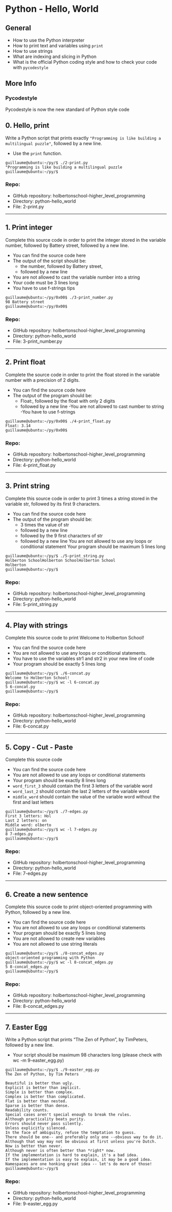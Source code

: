 # Python - Hello, World

## General
- How to use the Python interpreter
- How to print text and variables using `print`
- How to use strings
- What are indexing and slicing in Python
- What is the official Python coding style and how to check your code with `pycodestyle`

## More Info
### Pycodestyle
Pycodestyle is now the new standard of Python style code

## 0. Hello, print

Write a Python script that prints exactly `"Programming is like building a multilingual puzzle"`, followed by a new line.

- Use the `print` function.

```
guillaume@ubuntu:~/py/$ ./2-print.py
"Programming is like building a multilingual puzzle
guillaume@ubuntu:~/py/$
```
### Repo:
- GitHub repository: holbertonschool-higher_level_programming
- Directory: python-hello_world
- File: 2-print.py

---

## 1. Print integer

Complete this source code in order to print the integer stored in the variable number, followed by Battery street, followed by a new line.
- You can find the source code here
- The output of the script should be:
  - the number, followed by Battery street,
  - followed by a new line
- You are not allowed to cast the variable number into a string
- Your code must be 3 lines long
- You have to use f-strings tips

```
guillaume@ubuntu:~/py/0x00$ ./3-print_number.py
98 Battery street
guillaume@ubuntu:~/py/0x00$
```

### Repo:
- GitHub repository: holbertonschool-higher_level_programming
- Directory: python-hello_world
- File: 3-print_number.py

---

## 2. Print float

Complete the source code in order to print the float stored in the variable number with a precision of 2 digits.

- You can find the source code here
- The output of the program should be:
  - Float:, followed by the float with only 2 digits
  - followed by a new line
-You are not allowed to cast number to string
-You have to use f-strings

```
guillaume@ubuntu:~/py/0x00$ ./4-print_float.py
Float: 3.14
guillaume@ubuntu:~/py/0x00$ 
```

### Repo:
- GitHub repository: holbertonschool-higher_level_programming
- Directory: python-hello_world
- File: 4-print_float.py

---

## 3. Print string

Complete this source code in order to print 3 times a string stored in the variable str, followed by its first 9 characters.

- You can find the source code here
- The output of the program should be:
  - 3 times the value of str
  - followed by a new line
  - followed by the 9 first characters of str
  - followed by a new line
You are not allowed to use any loops or conditional statement
Your program should be maximum 5 lines long

```
guillaume@ubuntu:~/py/$ ./5-print_string.py 
Holberton SchoolHolberton SchoolHolberton School
Holberton
guillaume@ubuntu:~/py/$ 
```

### Repo:
- GitHub repository: holbertonschool-higher_level_programming
- Directory: python-hello_world
- File: 5-print_string.py

---

## 4. Play with strings

Complete this source code to print Welcome to Holberton School!

- You can find the source code here
- You are not allowed to use any loops or conditional statements.
- You have to use the variables str1 and str2 in your new line of code
- Your program should be exactly 5 lines long

```
guillaume@ubuntu:~/py/$ ./6-concat.py
Welcome to Holberton School!
guillaume@ubuntu:~/py/$ wc -l 6-concat.py
5 6-concat.py
guillaume@ubuntu:~/py/$ 
```

### Repo:
- GitHub repository: holbertonschool-higher_level_programming
- Directory: python-hello_world
- File: 6-concat.py

---

## 5. Copy - Cut - Paste

Complete this source code

- You can find the source code here
- You are not allowed to use any loops or conditional statements
- Your program should be exactly 8 lines long
- `word_first_3` should contain the first 3 letters of the variable word
- `word_last_2` should contain the last 2 letters of the variable word
- `middle_word` should contain the value of the variable word without the first and last letters

```
guillaume@ubuntu:~/py/$ ./7-edges.py
First 3 letters: Hol
Last 2 letters: on
Middle word: olberto
guillaume@ubuntu:~/py/$ wc -l 7-edges.py
8 7-edges.py
guillaume@ubuntu:~/py/$ 
```

### Repo:
- GitHub repository: holbertonschool-higher_level_programming
- Directory: python-hello_world
- File: 7-edges.py

---

## 6. Create a new sentence

Complete this source code to print object-oriented programming with Python, followed by a new line.

- You can find the source code here
- You are not allowed to use any loops or conditional statements
- Your program should be exactly 5 lines long
- You are not allowed to create new variables
- You are not allowed to use string literals

```
guillaume@ubuntu:~/py/$ ./8-concat_edges.py
object-oriented programming with Python
guillaume@ubuntu:~/py/$ wc -l 8-concat_edges.py
5 8-concat_edges.py
guillaume@ubuntu:~/py/$ 
```

### Repo:
- GitHub repository: holbertonschool-higher_level_programming
- Directory: python-hello_world
- File: 8-concat_edges.py

---

## 7. Easter Egg

Write a Python script that prints “The Zen of Python”, by TimPeters, followed by a new line.

- Your script should be maximum 98 characters long (please check with wc -m 9-easter_egg.py)

```
guillaume@ubuntu:~/py/$ ./9-easter_egg.py
The Zen of Python, by Tim Peters

Beautiful is better than ugly.
Explicit is better than implicit.
Simple is better than complex.
Complex is better than complicated.
Flat is better than nested.
Sparse is better than dense.
Readability counts.
Special cases aren't special enough to break the rules.
Although practicality beats purity.
Errors should never pass silently.
Unless explicitly silenced.
In the face of ambiguity, refuse the temptation to guess.
There should be one-- and preferably only one --obvious way to do it.
Although that way may not be obvious at first unless you're Dutch.
Now is better than never.
Although never is often better than *right* now.
If the implementation is hard to explain, it's a bad idea.
If the implementation is easy to explain, it may be a good idea.
Namespaces are one honking great idea -- let's do more of those!
guillaume@ubuntu:~/py/$
```

### Repo:
- GitHub repository: holbertonschool-higher_level_programming
- Directory: python-hello_world
- File: 9-easter_egg.py
